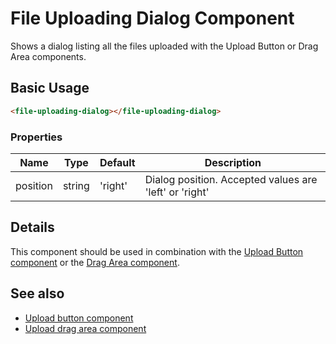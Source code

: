 # File Uploading Dialog Component

Shows a dialog listing all the files uploaded with the Upload Button or Drag Area components.

## Basic Usage

```html
<file-uploading-dialog></file-uploading-dialog>
```

### Properties

| Name | Type | Default | Description |
| --- | --- | --- | --- |
| position | string | 'right' | Dialog position. Accepted values are 'left' or 'right' |

## Details

This component should be used in combination with the
[Upload Button component](upload-button.component.md) or the
[Drag Area component](drag-area.component.md).

<!-- Don't edit the See also section. Edit seeAlsoGraph.json and run config/generateSeeAlso.js -->
<!-- seealso start -->
## See also

- [Upload button component](upload-button.component.md)
- [Upload drag area component](upload-drag-area.component.md)
<!-- seealso end -->
